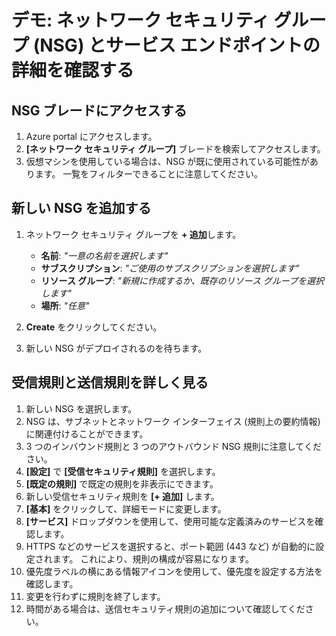 # <a name="demonstration-explore-network-security-groups-nsgs-and-service-endpoints"></a>デモ: ネットワーク セキュリティ グループ (NSG) とサービス エンドポイントの詳細を確認する

## <a name="access-the-nsgs-blade"></a>NSG ブレードにアクセスする

1. Azure portal にアクセスします。
2. **[ネットワーク セキュリティ グループ]** ブレードを検索してアクセスします。
3. 仮想マシンを使用している場合は、NSG が既に使用されている可能性があります。 一覧をフィルターできることに注意してください。

## <a name="add-a-new-nsg"></a>新しい NSG を追加する

1. ネットワーク セキュリティ グループを **+ 追加**します。

    + **名前**: *"一意の名前を選択します"*
    + **サブスクリプション**: *"ご使用のサブスクリプションを選択します"*
    + **リソース グループ**: *"新規に作成するか、既存のリソース グループを選択します"*
    + **場所**: *"任意"*

2. **Create** をクリックしてください。

3. 新しい NSG がデプロイされるのを待ちます。

## <a name="explore-inbound-and-outbound-rules"></a>受信規則と送信規則を詳しく見る

1. 新しい NSG を選択します。
2. NSG は、サブネットとネットワーク インターフェイス (規則上の要約情報) に関連付けることができます。
3. 3 つのインバウンド規則と 3 つのアウトバウンド NSG 規則に注意してください。
4. **[設定]** で **[受信セキュリティ規則]** を選択します。
5. **[既定の規則]** で既定の規則を非表示にできます。
6. 新しい受信セキュリティ規則を **[+ 追加]** します。
7. **[基本]** をクリックして、詳細モードに変更します。
8. **[サービス]** ドロップダウンを使用して、使用可能な定義済みのサービスを確認します。
9. HTTPS などのサービスを選択すると、ポート範囲 (443 など) が自動的に設定されます。 これにより、規則の構成が容易になります。
10. 優先度ラベルの横にある情報アイコンを使用して、優先度を設定する方法を確認します。
11. 変更を行わずに規則を終了します。 
12. 時間がある場合は、送信セキュリティ規則の追加について確認してください。
